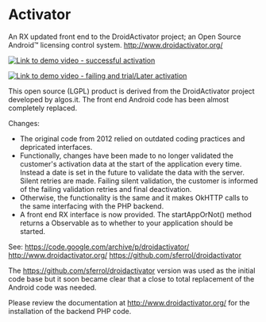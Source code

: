 # Activator
An RX updated front end to the DroidActivator project; an Open Source Android™ licensing control system. http://www.droidactivator.org/


[![Link to demo video - successful activation](https://user-images.githubusercontent.com/5545791/29630650-e162d6d2-880a-11e7-9ee1-54e5e04c722e.jpg)](https://www.youtube.com/watch?v=j0vo4ROz_wk)

[![Link to demo video - failing and trial/Later activation](https://user-images.githubusercontent.com/5545791/29630640-daf16d5e-880a-11e7-8184-91124250aef6.jpg)](https://www.youtube.com/watch?v=KUNVKJ7MhHA)

This open source (LGPL) product is derived from the DroidActivator project developed by
algos.it. The front end Android code has been almost completely replaced. 

Changes:
- The original code from 2012 relied on outdated coding practices and depricated interfaces. 
- Functionally, changes have been made to no longer validated the customer's activation data at the start of 
the application every time. Instead a date is set in the future to validate the data with the server. Silent
retries are made. Failing silent validation, the customer is informed of the failing validation retries and
final deactivation. 
- Otherwise, the functionality is the same and it makes OkHTTP calls to the same interfacing with the PHP backend.  
- A front end RX interface is now provided. The startAppOrNot() method returns a Observable<Boolean> as to whether to your application 
should be started. 

See:
  https://code.google.com/archive/p/droidactivator/
  http://www.droidactivator.org/ 
  https://github.com/sferrol/droidactivator

The https://github.com/sferrol/droidactivator version was used as the initial code base but it soon became clear
that a close to total replacement of the Android code was needed. 

Please review the documentation at http://www.droidactivator.org/ for the installation of the backend PHP code.
